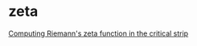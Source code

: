 zeta
====

[Computing Riemann's zeta function in the critical strip](http://nbviewer.ipython.org/github/skaslev/zeta/blob/master/zeta.ipynb)
